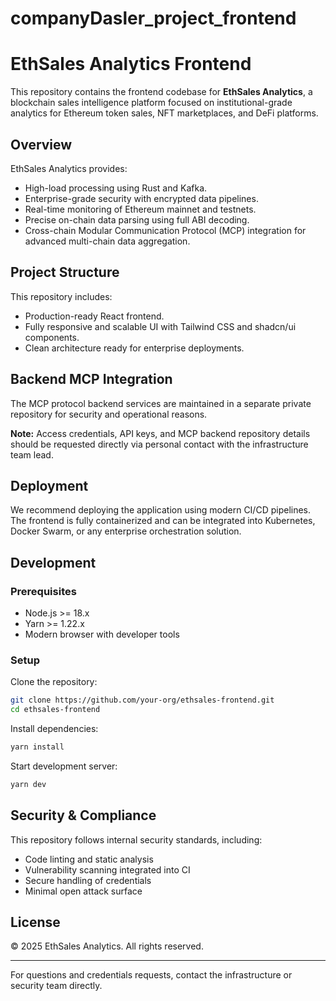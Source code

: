 # companyDasler_project_frontend
# EthSales Analytics Frontend

This repository contains the frontend codebase for **EthSales Analytics**, a blockchain sales intelligence platform focused on institutional-grade analytics for Ethereum token sales, NFT marketplaces, and DeFi platforms.

## Overview

EthSales Analytics provides:
- High-load processing using Rust and Kafka.
- Enterprise-grade security with encrypted data pipelines.
- Real-time monitoring of Ethereum mainnet and testnets.
- Precise on-chain data parsing using full ABI decoding.
- Cross-chain Modular Communication Protocol (MCP) integration for advanced multi-chain data aggregation.

## Project Structure

This repository includes:
- Production-ready React frontend.
- Fully responsive and scalable UI with Tailwind CSS and shadcn/ui components.
- Clean architecture ready for enterprise deployments.

## Backend MCP Integration

The MCP protocol backend services are maintained in a separate private repository for security and operational reasons.

**Note:** Access credentials, API keys, and MCP backend repository details should be requested directly via personal contact with the infrastructure team lead.

## Deployment

We recommend deploying the application using modern CI/CD pipelines. The frontend is fully containerized and can be integrated into Kubernetes, Docker Swarm, or any enterprise orchestration solution.

## Development

### Prerequisites
- Node.js >= 18.x
- Yarn >= 1.22.x
- Modern browser with developer tools

### Setup

Clone the repository:
```bash
git clone https://github.com/your-org/ethsales-frontend.git
cd ethsales-frontend
```

Install dependencies:
```bash
yarn install
```

Start development server:
```bash
yarn dev
```

## Security & Compliance

This repository follows internal security standards, including:
- Code linting and static analysis
- Vulnerability scanning integrated into CI
- Secure handling of credentials
- Minimal open attack surface

## License

© 2025 EthSales Analytics. All rights reserved.

---

For questions and credentials requests, contact the infrastructure or security team directly.
